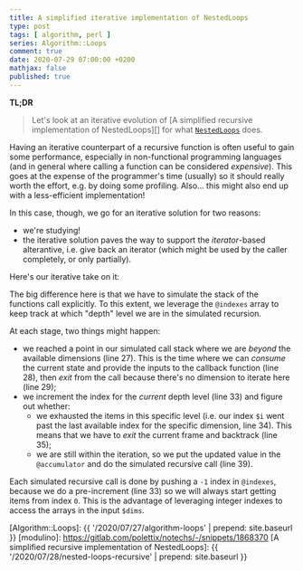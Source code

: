 ```yaml
---
title: A simplified iterative implementation of NestedLoops
type: post
tags: [ algorithm, perl ]
series: Algorithm::Loops
comment: true
date: 2020-07-29 07:00:00 +0200
mathjax: false
published: true
---
```


**TL;DR**

> Let's look at an iterative evolution of [A simplified recursive
> implementation of NestedLoops][] for what [`NestedLoops`][] does.

Having an iterative counterpart of a recursive function is often useful
to gain some performance, especially in non-functional programming
languages (and in general where calling a function can be considered
*expensive*). This goes at the expense of the programmer's time
(usually) so it should really worth the effort, e.g. by doing some
profiling. Also... this might also end up with a less-efficient
implementation!

In this case, though, we go for an iterative solution for two reasons:

- we're studying!
- the iterative solution paves the way to support the *iterator*-based
  alterantive, i.e. give back an iterator (which might be used by the
  caller completely, or only partially).

Here's our iterative take on it:

<script src='https://gitlab.com/polettix/notechs/-/snippets/1999211.js'></script>

The big difference here is that we have to simulate the stack of the
functions call explicitly. To this extent, we leverage the `@indexes`
array to keep track at which "depth" level we are in the simulated
recursion.

At each stage, two things might happen:

- we reached a point in our simulated call stack where we are *beyond*
  the available dimensions (line 27). This is the time where we can
  *consume* the current state and provide the inputs to the callback
  function (line 28), then *exit* from the call because there's no
  dimension to iterate here (line 29);
- we increment the index for the *current* depth level (line 33) and
  figure out whether:
  - we exhausted the items in this specific level (i.e. our index `$i`
    went past the last available index for the specific dimension, line
    34). This means that we have to *exit* the current frame and
    backtrack (line 35);
  - we are still within the iteration, so we put the updated value in
    the `@accumulator` and do the simulated recursive call (line 39).

Each simulated recursive call is done by pushing a `-1` index in
`@indexes`, because we do a pre-increment (line 33) so we will always
start getting items from index `0`. This is the advantage of leveraging
integer indexes to access the arrays in the input `$dims`.

[Perl]: https://www.perl.org/
[`NestedLoops`]: https://metacpan.org/pod/Algorithm::Loops#NestedLoops1
[Algorithm::Loops]: {{ '/2020/07/27/algorithm-loops' | prepend: site.baseurl }}
[modulino]: https://gitlab.com/polettix/notechs/-/snippets/1868370
[A simplified recursive implementation of NestedLoops]: {{ '/2020/07/28/nested-loops-recursive' | prepend: site.baseurl }}
